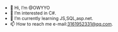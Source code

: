 - 👋 Hi, I’m @OWYYO
- 👀 I’m interested in C#.
- 🌱 I’m currently learning JS,SQL,asp.net.
- 📫 How to reach me e-mail:3161952331@qq.com.

<!---
OWYYO/OWYYO is a ✨ special ✨ repository because its `README.md` (this file) appears on your GitHub profile.
You can click the Preview link to take a look at your changes.
--->
